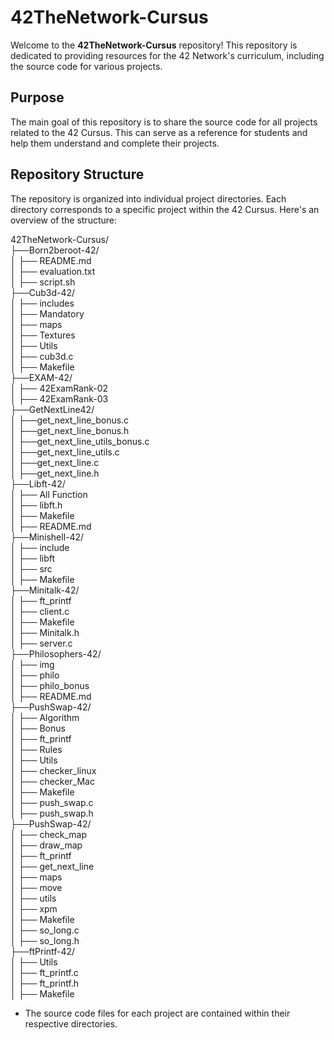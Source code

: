 # 42TheNetwork-Cursus

Welcome to the **42TheNetwork-Cursus** repository! This repository is dedicated to providing resources for the 42 Network's curriculum, including the source code for various projects.

## Purpose

The main goal of this repository is to share the source code for all projects related to the 42 Cursus. This can serve as a reference for students and help them understand and complete their projects.

## Repository Structure

The repository is organized into individual project directories. Each directory corresponds to a specific project within the 42 Cursus. Here's an overview of the structure:

42TheNetwork-Cursus/<br>
├──Born2beroot-42/<br>
│   ├── README.md<br>
│   ├── evaluation.txt<br>
│   ├── script.sh<br>
├──Cub3d-42/<br>
│   ├── includes<br>
│   ├── Mandatory<br>
│   ├── maps<br>
│   ├── Textures<br>
│   ├── Utils<br>
│   ├── cub3d.c<br>
│   ├── Makefile<br>
├──EXAM-42/<br>
│   ├── 42ExamRank-02<br>
│   ├── 42ExamRank-03<br>
├──GetNextLine42/<br>
│   ├──get_next_line_bonus.c<br>
│   ├──get_next_line_bonus.h<br>
│   ├──get_next_line_utils_bonus.c<br>
│   ├──get_next_line_utils.c<br>
│   ├──get_next_line.c<br>
│   ├──get_next_line.h<br>
├──Libft-42/<br>
│   ├── All Function<br>
│   ├── libft.h<br>
│   ├── Makefile<br>
│   ├── README.md<br>
├──Minishell-42/<br>
│   ├── include<br>
│   ├── libft<br>
│   ├── src<br>
│   ├── Makefile<br>
├──Minitalk-42/<br>
│   ├── ft_printf<br>
│   ├── client.c<br>
│   ├── Makefile<br>
│   ├── Minitalk.h<br>
│   ├── server.c<br>
├──Philosophers-42/<br>
│   ├── img<br>
│   ├── philo<br>
│   ├── philo_bonus<br>
│   ├── README.md<br>
├──PushSwap-42/<br>
│   ├── Algorithm<br>
│   ├── Bonus<br>
│   ├── ft_printf<br>
│   ├── Rules<br>
│   ├── Utils<br>
│   ├── checker_linux<br>
│   ├── checker_Mac<br>
│   ├── Makefile<br>
│   ├── push_swap.c<br>
│   ├── push_swap.h<br>
├──PushSwap-42/<br>
│   ├── check_map<br>
│   ├── draw_map<br>
│   ├── ft_printf<br>
│   ├── get_next_line<br>
│   ├── maps<br>
│   ├── move<br>
│   ├── utils<br>
│   ├── xpm<br>
│   ├── Makefile<br>
│   ├── so_long.c<br>
│   ├── so_long.h<br>
├──ftPrintf-42/<br>
│   ├── Utils<br>
│   ├── ft_printf.c<br>
│   ├── ft_printf.h<br>
│   ├── Makefile<br>

- The source code files for each project are contained within their respective directories.
